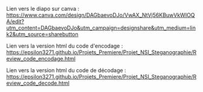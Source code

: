 Lien vers le diapo sur canva : https://www.canva.com/design/DAGbaevoDJo/VwAX_NtVj56KBuwVkWIOQA/edit?utm_content=DAGbaevoDJo&utm_campaign=designshare&utm_medium=link2&utm_source=sharebutton

Lien vers la version html du code d'encodage : https://epsilon3271.github.io/Projets_Premiere/Projet_NSI_Steganographie/Review_code_encodage.html

Lien vers la version html du code de décodage : https://epsilon3271.github.io/Projets_Premiere/Projet_NSI_Steganographie/Review_code_decode.html
